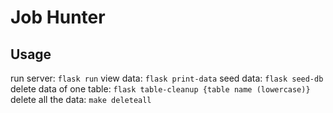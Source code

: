 # Job Hunter

## Usage
run server: `flask run`
view data: `flask print-data`
seed data: `flask seed-db`
delete data of one table: `flask table-cleanup {table name (lowercase)}`
delete all the data: `make deleteall`
